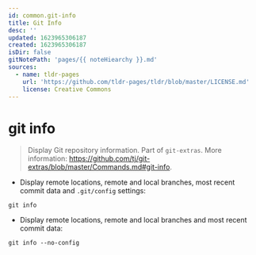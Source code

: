 ```yaml
---
id: common.git-info
title: Git Info
desc: ''
updated: 1623965306187
created: 1623965306187
isDir: false
gitNotePath: 'pages/{{ noteHiearchy }}.md'
sources:
  - name: tldr-pages
    url: 'https://github.com/tldr-pages/tldr/blob/master/LICENSE.md'
    license: Creative Commons
---
```

# git info

> Display Git repository information.
> Part of `git-extras`.
> More information: <https://github.com/tj/git-extras/blob/master/Commands.md#git-info>.

- Display remote locations, remote and local branches, most recent commit data and `.git/config` settings:

`git info`

- Display remote locations, remote and local branches and most recent commit data:

`git info --no-config`


